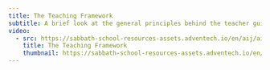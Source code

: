 ```yaml
---
title: The Teaching Framework
subtitle: A brief look at the general principles behind the teacher guides.
video:
  - src: https://sabbath-school-resources-assets.adventech.io/en/aij/aij-training-videos/assets/en-aij-the-teaching-framework.mp4
    title: The Teaching Framework
    thumbnail: https://sabbath-school-resources-assets.adventech.io/en/aij/aij-training-videos/10-the-teaching-framework/cover.png
---
```

